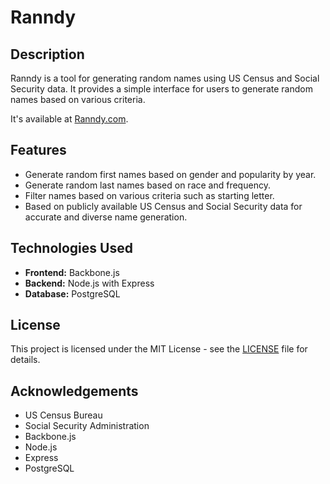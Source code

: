 # Ranndy

## Description

Ranndy is a tool for generating random names using US Census and Social Security data. It provides a simple interface for users to generate random names based on various criteria.

It's available at [Ranndy.com](https://ranndy.com).

## Features

- Generate random first names based on gender and popularity by year.
- Generate random last names based on race and frequency.
- Filter names based on various criteria such as starting letter.
- Based on publicly available US Census and Social Security data for accurate and diverse name generation.

## Technologies Used

- **Frontend:** Backbone.js
- **Backend:** Node.js with Express
- **Database:** PostgreSQL

## License

This project is licensed under the MIT License - see the [LICENSE](LICENSE) file for details.

## Acknowledgements

- US Census Bureau
- Social Security Administration
- Backbone.js
- Node.js
- Express
- PostgreSQL
